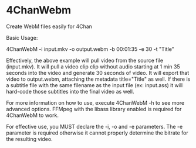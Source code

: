 4ChanWebm
=========

Create WebM files easily for 4Chan

Basic Usage:

4ChanWebM -i input.mkv -o output.webm -b 00:01:35 -e 30 -t "Title"

Effectively, the above example will pull video from the source file (input.mkv). It will pull a video clip clip without audio starting at 1 min 35 seconds into the video and generate 30 seconds of video. It will export that video to output.webm, attaching the metadata title="Title" as well. If there is a subtitle file with the same filename as the input file (ex: input.ass) it will hard-code those subtitles into the final video as well.

For more information on how to use, execute 4ChanWebM -h to see more advanced options. FFMpeg with the libass library enabled is required for 4ChanWebM to work.

For effective use, you MUST declare the -i, -o and -e parameters. The -e parameter is required otherwise it cannot properly determine the bitrate for the resulting video.
